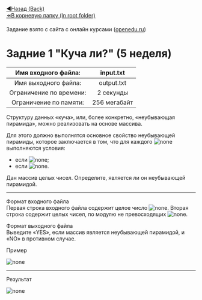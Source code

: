 [:arrow_backward:Назад (Back)](https://github.com/Bloodies/HSE-University-projects/tree/master/Course-2/AaDS%20(Algorithms%20and%20data%20structures)/Algorithms%20Practice%20(ITMO))  
[:rewind:В корневую папку (In root folder)](https://github.com/Bloodies/HSE-University-projects)  

Задание взято с сайта с онлайн курсами ([openedu.ru](https://courses.openedu.ru))

# Задние 1 "Куча ли?" (5 неделя)
| Имя входного файла: | input.txt |
|:--------------------:|:----------:|
| Имя выходного файла: | output.txt |
| Ограничение по времени: | 2 секунды |
| Ограничение по памяти: | 256 мегабайт |

Структуру данных «куча», или, более конкретно, «неубывающая пирамида», можно реализовать на основе массива.

Для этого должно выполнятся основное свойство неубывающей пирамиды, которое заключается в том, что для каждого ![none](https://github.com/Bloodies/HSE-University-projects/blob/master/Course-2/AaDS%20(Algorithms%20and%20data%20structures)/Algorithms%20Practice%20(ITMO)/Resources/txt_w5_t1_1.png) выполняются условия:

* если ![none](https://github.com/Bloodies/HSE-University-projects/blob/master/Course-2/AaDS%20(Algorithms%20and%20data%20structures)/Algorithms%20Practice%20(ITMO)/Resources/txt_w5_t1_2.png);  
* если ![none](https://github.com/Bloodies/HSE-University-projects/blob/master/Course-2/AaDS%20(Algorithms%20and%20data%20structures)/Algorithms%20Practice%20(ITMO)/Resources/txt_w5_t1_3.png).  

Дан массив целых чисел. Определите, является ли он неубывающей пирамидой.
__________________
Формат входного файла  
Первая строка входного файла содержит целое число ![none](https://github.com/Bloodies/HSE-University-projects/blob/master/Course-2/AaDS%20(Algorithms%20and%20data%20structures)/Algorithms%20Practice%20(ITMO)/Resources/txt_w5_t1_3.png). Вторая строка содержит  целых чисел, по модулю не превосходящих ![none](https://github.com/Bloodies/HSE-University-projects/blob/master/Course-2/AaDS%20(Algorithms%20and%20data%20structures)/Algorithms%20Practice%20(ITMO)/Resources/txt_w5_t1_5.png).

Формат выходного файла  
Выведите «YES», если массив является неубывающей пирамидой, и «NO» в противном случае.

Пример

![none](https://github.com/Bloodies/HSE-University-projects/blob/master/Course-2/AaDS%20(Algorithms%20and%20data%20structures)/Algorithms%20Practice%20(ITMO)/Resources/format_w5_t1.png)
__________________
Результат

![none](https://github.com/Bloodies/HSE-University-projects/blob/master/Course-2/AaDS%20(Algorithms%20and%20data%20structures)/Algorithms%20Practice%20(ITMO)/Resources/result_w5_t1.png)
